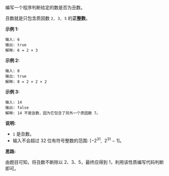 编写一个程序判断给定的数是否为丑数。

丑数就是只包含质因数 `2, 3, 5` 的**正整数**。

**示例 1:**

```
输入: 6
输出: true
解释: 6 = 2 × 3
```

**示例 2:**

```
输入: 8
输出: true
解释: 8 = 2 × 2 × 2
```

**示例 3:**

```
输入: 14
输出: false
解释: 14 不是丑数，因为它包含了另外一个质因数 7。
```

**说明:**

- `1` 是丑数。
- 输入不会超过 32 位有符号整数的范围: [−2<sup>31</sup>,  2<sup>31</sup> − 1]。

**思路:**

由题目可知，将丑数不断除以 2、3、5，最终应得到 1，利用该性质编写代码判断即可。

